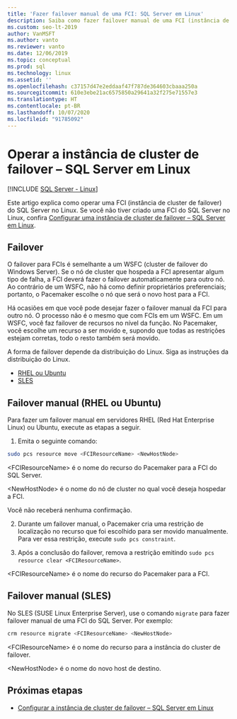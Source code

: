 ```yaml
---
title: 'Fazer failover manual de uma FCI: SQL Server em Linux'
description: Saiba como fazer failover manual de uma FCI (instância de cluster de failover) no SQL Server em Linux, especificamente no Red Hat Linux Enterprise, Ubuntu e Suse Linux Enterprise Server.
ms.custom: seo-lt-2019
author: VanMSFT
ms.author: vanto
ms.reviewer: vanto
ms.date: 12/06/2019
ms.topic: conceptual
ms.prod: sql
ms.technology: linux
ms.assetid: ''
ms.openlocfilehash: c37157d47e2eddaaf47f787de364603cbaaa250a
ms.sourcegitcommit: 610e3ebe21ac6575850a29641a32f275e71557e3
ms.translationtype: HT
ms.contentlocale: pt-BR
ms.lasthandoff: 10/07/2020
ms.locfileid: "91785092"
---
```

# <a name="operate-failover-cluster-instance---sql-server-on-linux"></a>Operar a instância de cluster de failover – SQL Server em Linux

[!INCLUDE [SQL Server - Linux](../includes/applies-to-version/sql-linux.md)]

Este artigo explica como operar uma FCI (instância de cluster de failover) do SQL Server no Linux. Se você não tiver criado uma FCI do SQL Server no Linux, confira [Configurar uma instância de cluster de failover – SQL Server em Linux](sql-server-linux-shared-disk-cluster-configure.md). 

## <a name="failover"></a>Failover

O failover para FCIs é semelhante a um WSFC (cluster de failover do Windows Server). Se o nó de cluster que hospeda a FCI apresentar algum tipo de falha, a FCI deverá fazer o failover automaticamente para outro nó. Ao contrário de um WSFC, não há como definir proprietários preferenciais; portanto, o Pacemaker escolhe o nó que será o novo host para a FCI.

Há ocasiões em que você pode desejar fazer o failover manual da FCI para outro nó. O processo não é o mesmo que com FCIs em um WSFC. Em um WSFC, você faz failover de recursos no nível da função. No Pacemaker, você escolhe um recurso a ser movido e, supondo que todas as restrições estejam corretas, todo o resto também será movido. 

A forma de failover depende da distribuição do Linux. Siga as instruções da distribuição do Linux.

- [RHEL ou Ubuntu](#manual-failover-rhel-or-ubuntu)
- [SLES](#manual-failover-sles)

## <a name="manual-failover-rhel-or-ubuntu"></a>Failover manual (RHEL ou Ubuntu)

Para fazer um failover manual em servidores RHEL (Red Hat Enterprise Linux) ou Ubuntu, execute as etapas a seguir.
1.  Emita o seguinte comando: 

   ```bash
   sudo pcs resource move <FCIResourceName> <NewHostNode> 
   ```

   \<FCIResourceName> é o nome do recurso do Pacemaker para a FCI do SQL Server.

   \<NewHostNode> é o nome do nó de cluster no qual você deseja hospedar a FCI. 

   Você não receberá nenhuma confirmação.

2.  Durante um failover manual, o Pacemaker cria uma restrição de localização no recurso que foi escolhido para ser movido manualmente. Para ver essa restrição, execute `sudo pcs constraint`.

3.  Após a conclusão do failover, remova a restrição emitindo `sudo pcs resource clear <FCIResourceName>`. 

\<FCIResourceName> é o nome do recurso do Pacemaker para a FCI. 

## <a name="manual-failover-sles"></a>Failover manual (SLES)


No SLES (SUSE Linux Enterprise Server), use o comando `migrate` para fazer failover manual de uma FCI do SQL Server. Por exemplo:

```bash
crm resource migrate <FCIResourceName> <NewHostNode>
```

\<FCIResourceName> é o nome do recurso para a instância do cluster de failover. 

\<NewHostNode> é o nome do novo host de destino. 


<!---

|Distribution |Topic 
|----- |-----
|**Red Hat Enterprise Linux with HA add-on** |[Configure](sql-server-linux-shared-disk-cluster-red-hat-7-configure.md)<br/>[Operate](sql-server-linux-shared-disk-cluster-red-hat-7-operate.md)
|**SUSE Linux Enterprise Server with HA add-on** |[Configure](sql-server-linux-shared-disk-cluster-sles-configure.md)

--->

## <a name="next-steps"></a>Próximas etapas

- [Configurar a instância de cluster de failover – SQL Server em Linux](sql-server-linux-shared-disk-cluster-configure.md)

<!--Image references-->
